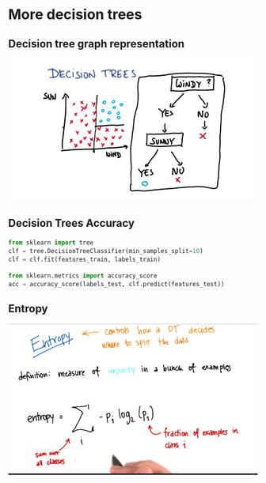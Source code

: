 # More decision trees

## Decision tree graph representation

![Graph representation](DT-Graph.png)

## Decision Trees Accuracy

```python
from sklearn import tree
clf = tree.DecisionTreeClassifier(min_samples_split=10)
clf = clf.fit(features_train, labels_train)

from sklearn.metrics import accuracy_score
acc = accuracy_score(labels_test, clf.predict(features_test)) 
```

## Entropy

![Entropy](Entropy.png)